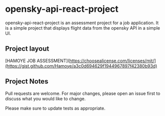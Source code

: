 # opensky-api-react-project

opensky-api-react-project is an assessment project for a job application. It is a simple project that displays flight data from the opensky API in a simple UI.

## Project layout

[HAMOYE JOB ASSESSMENT](https://choosealicense.com/licenses/mit/](https://gist.github.com/Hamoye/a3c0d694629f1944967897f42380b93d)



## Project Notes

Pull requests are welcome. For major changes, please open an issue first
to discuss what you would like to change.

Please make sure to update tests as appropriate.

